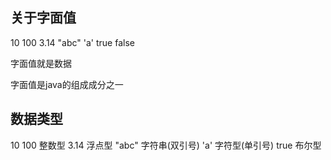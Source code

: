 ## 关于字面值
10 100 
3.14
"abc"
'a'
true false

字面值就是数据

字面值是java的组成成分之一

## 数据类型
10 100   整数型
3.14     浮点型
"abc"    字符串(双引号)
'a'      字符型(单引号)
true     布尔型
